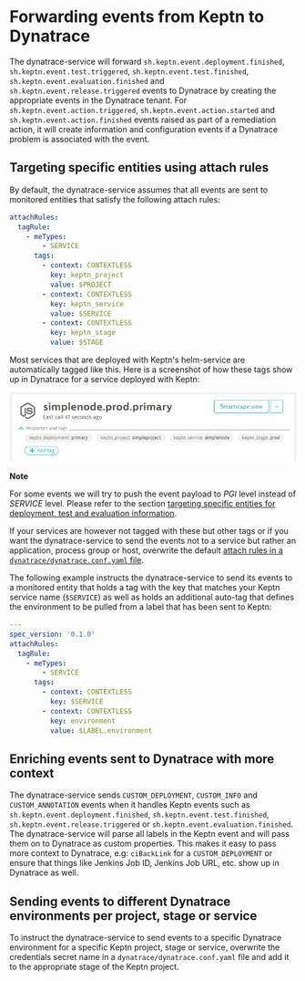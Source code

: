 # Forwarding events from Keptn to Dynatrace

The dynatrace-service will forward `sh.keptn.event.deployment.finished`, `sh.keptn.event.test.triggered`, `sh.keptn.event.test.finished`, `sh.keptn.event.evaluation.finished` and `sh.keptn.event.release.triggered` events to Dynatrace by creating the appropriate events in the Dynatrace tenant. For `sh.keptn.event.action.triggered`, `sh.keptn.event.action.started` and `sh.keptn.event.action.finished` events raised as part of a remediation action, it will create information and configuration events if a Dynatrace problem is associated with the event.


## Targeting specific entities using attach rules

By default, the dynatrace-service assumes that all events are sent to monitored entities that satisfy the following attach rules:

```yaml
attachRules:
  tagRule:
    - meTypes:
        - SERVICE
      tags:
        - context: CONTEXTLESS
          key: keptn_project
          value: $PROJECT
        - context: CONTEXTLESS
          key: keptn_service
          value: $SERVICE
        - context: CONTEXTLESS
          key: keptn_stage
          value: $STAGE
```

Most services that are deployed with Keptn's helm-service are automatically tagged like this. Here is a screenshot of how these tags show up in Dynatrace for a service deployed with Keptn:

![Keptn tags in Dynatrace](images/keptn_tags_in_dynatrace.png "Keptn tags in Dynatrace")

**Note**

For some events we will try to push the event payload to *PGI* level instead of *SERVICE* level. Please refer to the section [targeting specific entities for deployment, test and evaluation information](event-forwarding-to-dynatrace-to-specific-entities.md).


If your services are however not tagged with these but other tags or if you want the dynatrace-service to send the events not to a service but rather an application, process group or host, overwrite the default [attach rules in a `dynatrace/dynatrace.conf.yaml` file](dynatrace-conf-yaml-file.md#attach-rules-for-connecting-dynatrace-entities-with-events-attachrules).

The following example instructs the dynatrace-service to send its events to a monitored entity that holds a tag with the key that matches your Keptn service name (`$SERVICE`) as well as holds an additional auto-tag that defines the environment to be pulled from a label that has been sent to Keptn:

```yaml
---
spec_version: '0.1.0'
attachRules:
  tagRule:
    - meTypes:
        - SERVICE
      tags:
        - context: CONTEXTLESS
          key: $SERVICE
        - context: CONTEXTLESS
          key: environment
          value: $LABEL.environment
```

## Enriching events sent to Dynatrace with more context

The dynatrace-service sends `CUSTOM_DEPLOYMENT`, `CUSTOM_INFO` and `CUSTOM_ANNOTATION` events when it handles Keptn events such as `sh.keptn.event.deployment.finished`, `sh.keptn.event.test.finished`, `sh.keptn.event.release.triggered` or `sh.keptn.event.evaluation.finished`. The dynatrace-service will parse all labels in the Keptn event and will pass them on to Dynatrace as custom properties. This makes it easy to pass more context to Dynatrace, e.g: `ciBackLink` for a `CUSTOM_DEPLOYMENT` or ensure that things like Jenkins Job ID, Jenkins Job URL, etc. show up in Dynatrace as well. 


## Sending events to different Dynatrace environments per project, stage or service

To instruct the dynatrace-service to send events to a specific Dynatrace environment for a specific Keptn project, stage or service, overwrite the credentials secret name in a `dynatrace/dynatrace.conf.yaml` file and add it to the appropriate stage of the Keptn project.

